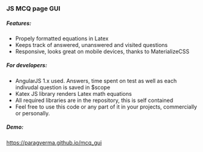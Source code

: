 ### JS MCQ page GUI
##### Features:
- Propely formatted equations in Latex
- Keeps track of answered, unanswered and visited questions
- Responsive, looks great on mobile devices, thanks to MaterializeCSS

##### For developers:
- AngularJS 1.x used. Answers, time spent on test as well as each indivudal question is saved in $scope
- Katex JS library renders Latex math equations
- All required libraries are in the repository, this is self contained
- Feel free to use this code or any part of it in your projects, commercially or personally.

##### Demo:
https://paragverma.github.io/mcq_gui
